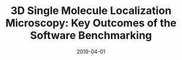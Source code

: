 ---
title: "3D Single Molecule Localization Microscopy: Key Outcomes of the Software Benchmarking"
collection: publications
permalink: /publication/2019-04-01-3D-Single-Molecule-Localization-Microscopy-Key-Outcomes-of-the-Software-Benchmarking
category: 'abstract'
date: 2019-04-01
venue: 'Proceedings of the Sixteenth IEEE International Symposium on Biomedical Imaging: From Nano to Macro (ISBI&apos;19)'
citation: ' Daniel Sage,  Thanh-an Pham,  Michael Unser, &quot;3D Single Molecule Localization Microscopy: Key Outcomes of the Software Benchmarking.&quot; Proceedings of the Sixteenth IEEE International Symposium on Biomedical Imaging: From Nano to Macro (ISBI&amp;apos;19), 2019.'
---